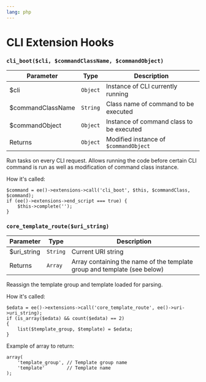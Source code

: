 ```yaml
---
lang: php
---
```


<!--
    This source file is part of the open source project
    ExpressionEngine User Guide (https://github.com/ExpressionEngine/ExpressionEngine-User-Guide)

    @link      https://expressionengine.com/
    @copyright Copyright (c) 2003-2020, Packet Tide, LLC (https://packettide.com)
    @license   https://expressionengine.com/license Licensed under Apache License, Version 2.0
-->

# CLI Extension Hooks

### `cli_boot($cli, $commandClassName, $commandObject)`

| Parameter          | Type     | Description                                                              |
| ------------------ | -------- | ------------------------------------------------------------------------ |
| \$cli              | `Object` | Instance of CLI currently running                                        |
| \$commandClassName | `String` | Class name of command to be executed                                     |
| \$commandObject    | `Object` | Instance of command class to be executed                                 |
| Returns            | `Object` | Modified instance of `$commandObject`                                    |

Run tasks on every CLI request. Allows running the code before certain CLI command is run as well as modification of command class instance.

How it's called:

    $command = ee()->extensions->call('cli_boot', $this, $commandClass, $command);
    if (ee()->extensions->end_script === true) {
        $this->complete('');
    }

### `core_template_route($uri_string)`

| Parameter    | Type     | Description                                                              |
| ------------ | -------- | ------------------------------------------------------------------------ |
| \$uri_string | `String` | Current URI string                                                       |
| Returns      | `Array`  | Array containing the name of the template group and template (see below) |

Reassign the template group and template loaded for parsing.

How it's called:

    $edata = ee()->extensions->call('core_template_route', ee()->uri->uri_string);
    if (is_array($edata) && count($edata) == 2)
    {
        list($template_group, $template) = $edata;
    }

Example of array to return:

    array(
        'template_group', // Template group name
        'template'        // Template name
    );
